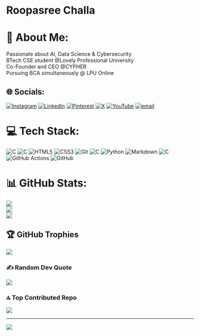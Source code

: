 # Roopasree Challa
# 💫 About Me:
Passionate about AI, Data Science & Cybersecurity  <br>BTech CSE student @Lovely Professional University<br>Co-Founder and CEO @CYPHER <br>Pursuing BCA simultaneously @ LPU Online 


## 🌐 Socials:
[![Instagram](https://img.shields.io/badge/Instagram-%23E4405F.svg?logo=Instagram&logoColor=white)](https://instagram.com/justroopasree) [![LinkedIn](https://img.shields.io/badge/LinkedIn-%230077B5.svg?logo=linkedin&logoColor=white)](https://linkedin.com/in/roopachalla) [![Pinterest](https://img.shields.io/badge/Pinterest-%23E60023.svg?logo=Pinterest&logoColor=white)](https://pinterest.com/roopasreechalla) [![X](https://img.shields.io/badge/X-black.svg?logo=X&logoColor=white)](https://x.com/RoopasreeChalla) [![YouTube](https://img.shields.io/badge/YouTube-%23FF0000.svg?logo=YouTube&logoColor=white)](https://youtube.com/@RoopasreeChalla) [![email](https://img.shields.io/badge/Email-D14836?logo=gmail&logoColor=white)](mailto:roopasree01.challa@gmail.com) 

# 💻 Tech Stack:
![C](https://img.shields.io/badge/c-%2300599C.svg?style=for-the-badge&logo=c&logoColor=white) ![C](https://img.shields.io/badge/c-%2300599C.svg?style=for-the-badge&logo=c&logoColor=white) ![HTML5](https://img.shields.io/badge/html5-%23E34F26.svg?style=for-the-badge&logo=html5&logoColor=white) ![CSS3](https://img.shields.io/badge/css3-%231572B6.svg?style=for-the-badge&logo=css3&logoColor=white) ![Git](https://img.shields.io/badge/git-%23F05033.svg?style=for-the-badge&logo=git&logoColor=white) ![C](https://img.shields.io/badge/c-%2300599C.svg?style=for-the-badge&logo=c&logoColor=white) ![Python](https://img.shields.io/badge/python-3670A0?style=for-the-badge&logo=python&logoColor=ffdd54) ![Markdown](https://img.shields.io/badge/markdown-%23000000.svg?style=for-the-badge&logo=markdown&logoColor=white) ![C](https://img.shields.io/badge/c-%2300599C.svg?style=for-the-badge&logo=c&logoColor=white) ![GitHub Actions](https://img.shields.io/badge/github%20actions-%232671E5.svg?style=for-the-badge&logo=githubactions&logoColor=white) ![GitHub](https://img.shields.io/badge/github-%23121011.svg?style=for-the-badge&logo=github&logoColor=white)
# 📊 GitHub Stats:
![](https://github-readme-stats.vercel.app/api?username=Roopasree01&theme=dark&hide_border=false&include_all_commits=true&count_private=true)<br/>
![](https://nirzak-streak-stats.vercel.app/?user=Roopasree01&theme=dark&hide_border=false)<br/>
![](https://github-readme-stats.vercel.app/api/top-langs/?username=Roopasree01&theme=dark&hide_border=false&include_all_commits=true&count_private=true&layout=compact)

## 🏆 GitHub Trophies
![](https://github-profile-trophy.vercel.app/?username=Roopasree01&theme=radical&no-frame=false&no-bg=false&margin-w=4)

### ✍️ Random Dev Quote
![](https://quotes-github-readme.vercel.app/api?type=horizontal&theme=radical)

### 🔝 Top Contributed Repo
![](https://github-contributor-stats.vercel.app/api?username=Roopasree01&limit=5&theme=dark&combine_all_yearly_contributions=true)

---
[![](https://visitcount.itsvg.in/api?id=Roopasree01&icon=0&color=0)](https://visitcount.itsvg.in)

<!-- Proudly created with GPRM ( https://gprm.itsvg.in ) -->

